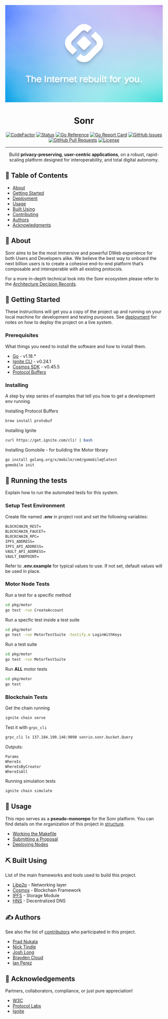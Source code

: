 <p align="center">
  <a href="" rel="noopener">
 <img width=600px src="./docs/static/cover.jpg" alt="Project logo"></a>
</p>

<h1 align="center"><bold>Sonr</bold></h1>

<div align="center">

[![CodeFactor](https://www.codefactor.io/repository/github/sonr-io/sonr/badge)](https://www.codefactor.io/repository/github/sonr-io/sonr)
  [![Status](https://img.shields.io/badge/status-active-success.svg)](https://sonr.io)
  [![Go Reference](https://pkg.go.dev/badge/github.com/sonr-io/sonr.svg)](https://pkg.go.dev/github.com/sonr-io/sonr)
  [![Go Report Card](https://goreportcard.com/badge/github.com/sonr-io/sonr)](https://goreportcard.com/report/github.com/sonr-io/sonr)
  [![GitHub Issues](https://img.shields.io/github/issues/sonr-io/sonr.svg)](https://github.com/sonr-io/sonr/issues)
  [![GitHub Pull Requests](https://img.shields.io/github/issues-pr/sonr-io/sonr.svg)](https://github.com/sonr-io/sonr/pulls)
  [![License](https://img.shields.io/badge/license-GPLv3-blue.svg)](/LICENSE)

</div>

---

<p align="center"> Build <strong>privacy-preserving</strong>, <strong>user-centric applications</strong>, on a robust, rapid-scaling platform designed for interoperability, and total digital autonomy.
    <br>
</p>

## 📝 Table of Contents
- [About](#about)
- [Getting Started](#getting_started)
- [Deployment](#deployment)
- [Usage](#usage)
- [Built Using](#built_using)
- [Contributing](./docs/guides/CONTRIBUTING.md)
- [Authors](#authors)
- [Acknowledgments](#acknowledgement)

## 🧐 About <a name = "about"></a>
Sonr aims to be the most immersive and powerful DWeb experience for both Users and Developers alike. We believe the best way to onboard the next billion users is to create a cohesive end-to-end platform that’s composable and interoperable with all existing protocols.

For a more in-depth technical look into the Sonr ecosystem please refer to the [Architecture Decision Records](./docs/architecture/GUIDE.md).


## 🏁 Getting Started <a name = "getting_started"></a>
These instructions will get you a copy of the project up and running on your local machine for development and testing purposes. See [deployment](#-deployment-) for notes on how to deploy the project on a live system.

### Prerequisites
What things you need to install the software and how to install them.
- [Go](https://golang.org/doc/install) - v1.18.*
- [Ignite CLI](https://github.com/ignite/cli) - v0.24.1
- [Cosmos SDK](https://cosmos.network/docs/getting-started/installation.html) - v0.45.5
- [Protocol Buffers](https://grpc.io)

### Installing
A step by step series of examples that tell you how to get a development env running.

Installing Protocol Buffers

```bash
brew install protobuf
```


Installing Ignite

```bash
curl https://get.ignite.com/cli! | bash
```

Installing Gomobile - for building the Motor library

```bash
go install golang.org/x/mobile/cmd/gomobile@latest
gomobile init
```

## 🔧 Running the tests <a name = "tests"></a>
Explain how to run the automated tests for this system.

### Setup Test Environment

Create file named **.env** in project root and set the following variables:
```
BLOCKCHAIN_REST=
BLOCKCHAIN_FAUCET=
BLOCKCHAIN_RPC=
IPFS_ADDRESS=
IPFS_API_ADDRESS=
VAULT_API_ADDRESS=
VAULT_ENDPOINT=
```

Refer to **.env.example** for typical values to use. If not set, default values will be used in place.

### Motor Node Tests


Run a test for a specific method
```bash
cd pkg/motor
go test -run CreateAccount
```

Run a specfic test inside a test suite
```bash
cd pkg/motor
go test -run MotorTestSuite -testify.m LoginWithKeys
```

Run a test suite
```bash
cd pkg/motor
go test -run MotorTestSuite
```

Run <b>ALL</b> motor tests
```bash
cd pkg/motor
go test
```

### Blockchain Tests

Get the chain running
```bash
ignite chain serve
```

Test it with `grpc_cli`
```bash
grpc_cli ls 137.184.190.146:9090 sonrio.sonr.bucket.Query
```
Outputs:
```
Params
WhereIs
WhereIsByCreator
WhereIsAll
```

Running simulation tests
```bash
ignite chain simulate
```

## 🎈 Usage <a name="usage"></a>
This repo serves as a **pseudo-monorepo** for the Sonr platform. You can find details on the organization of this project in [structure](./docs/guides/STRUCTURE.md).
- [Working the Makefile](./docs/guides/USAGE.md#working-the-makefile)
- [Submitting a Proposal](https://github.com/sonr-io/sonr/discussions/521)
- [Deploying Nodes](./docs/guides/DEPLOYMENT.md)

## ⛏️ Built Using <a name = "built_using"></a>
List of the main frameworks and tools used to build this project.
- [Libp2p](https://github.com/libp2p/libp2p) - Networking layer
- [Cosmos](https://github.com/cosmos-sdk/cosmos) - Blockchain Framework
- [IPFS](https://github.com/ipfs/ipfs) - Storage Module
- [HNS](https://handshake.org/) - Decentralized DNS

## ✍️ Authors <a name = "authors"></a>
See also the list of [contributors](https://github.com/sonr-io/sonr/contributors) who participated in this project.
- [Prad Nukala](https://github.com/prnk28)
- [Nick Tindle](https://github.com/ntindle)
- [Josh Long](https://github.com/joshLong145)
- [Brayden Cloud](https://github.com/mcjcloud)
- [Ian Perez](https://github.com/brokecollegekidwithaclothingobsession)

## 🎉 Acknowledgements <a name = "acknowledgement"></a>
Partners, collaborators, compliance, or just pure appreciation!
- [W3C](https://www.w3.org/)
- [Protocol Labs](https://protocol.ai/)
- [Ignite](https://ignite.com/)
